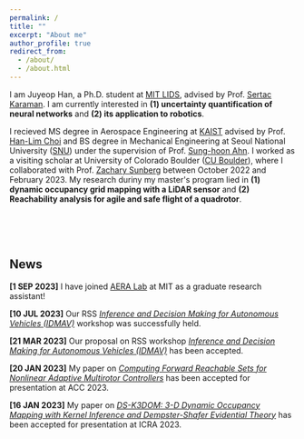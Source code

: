 ```yaml
---
permalink: /
title: ""
excerpt: "About me"
author_profile: true
redirect_from: 
  - /about/
  - /about.html
---
```


I am Juyeop Han, a Ph.D. student at [MIT LIDS](https://lids.mit.edu/), advised by Prof. [Sertac Karaman](https://karaman.mit.edu/). I am currently interested in **(1) uncertainty quantification of neural networks** and **(2) its application to robotics**.

I recieved MS degree in Aerospace Engineering at [KAIST](https://www.kaist.ac.kr/) advised by Prof. [Han-Lim Choi](https://lics.kaist.ac.kr/) and BS degree in Mechanical Engineering at Seoul National University ([SNU](https://www.snu.ac.kr/)) under the supervision of Prof. [Sung-hoon Ahn](https://fab.snu.ac.kr/team/professor.php). I worked as a visiting scholar at University of Colorado Boulder ([CU Boulder](https://www.colorado.edu/)), where I collaborated with Prof. [Zachary Sunberg](https://zachary.sunberg.net/) between October 2022 and February 2023. My research duriny my master's program lied in **(1) dynamic occupancy grid mapping with a LiDAR sensor** and **(2) Reachability analysis for agile and safe flight of a quadrotor**. 
 
 <br/> <br/> <br/>
## **News**

 **\[1 SEP 2023\]** I have joined [AERA Lab](https://aera.mit.edu/) at MIT as a graduate research assistant!

 **\[10 JUL 2023\]** Our RSS *[Inference and Decision Making for Autonomous Vehicles (IDMAV)](https://sites.google.com/view/idmav-workshop-rss-2023/home)* workshop was successfully held.
 
 **\[21 MAR 2023\]** Our proposal on RSS workshop *[Inference and Decision Making for Autonomous Vehicles (IDMAV)](https://sites.google.com/view/idmav-workshop-rss-2023/home)* has been accepted.
 
**\[20 JAN 2023\]** My paper on *[Computing Forward Reachable Sets for Nonlinear Adaptive Multirotor Controllers](https://arxiv.org/abs/2209.07780)* has been accepted for presentation at ACC 2023. 
 
**\[16 JAN 2023\]** My paper on *[DS-K3DOM: 3-D Dynamic Occupancy Mapping with Kernel Inference and Dempster-Shafer Evidential Theory](https://arxiv.org/abs/2209.07764)* has been accepted for presentation at ICRA 2023. 

